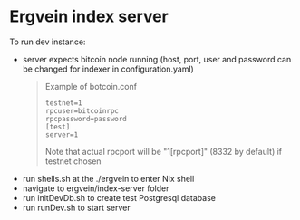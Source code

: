 # Ergvein index server

To run dev instance:
* server expects bitcoin node running (host, port, user and password can be changed for indexer in configuration.yaml)
  >  Example of botcoin.conf
  >  ```
  >  testnet=1
  >  rpcuser=bitcoinrpc
  >  rpcpassword=password
  >  [test]
  >  server=1
  >  ```
  >  Note that actual rpcport will be "1[rpcport]" (8332 by default) if testnet chosen
* run shells.sh at the ./ergvein to enter Nix shell
* navigate to ergvein/index-server folder
* run initDevDb.sh to create test Postgresql database
* run runDev.sh to start server
